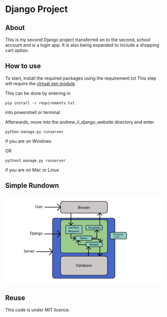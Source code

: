 # Django Project

## About
This is my second Django project transferred on to the second, school account and is a login app.
It is also being expanded to include a shopping cart option.

## How to use
To start, install the required packages using the requirement.txt
This step will require the [virtual ven module](https://docs.python.org/3/library/venv.html)

This can be done by entering in

    pip install -r requirements.txt
into powershell or terminal

Afterwards, move into the andrew_li_django_website directory and enter

    python manage.py runserver
if you are on Windows

OR

    python3 manage.py runserver
if you are on Mac or Linux

## Simple Rundown

![flowchart](pictures/flowchart.png)

## Reuse
This code is under MIT licence.
